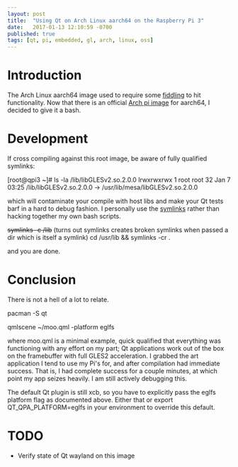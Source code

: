 ```yaml
---
layout: post
title:  "Using Qt on Arch Linux aarch64 on the Raspberry Pi 3"
date:   2017-01-13 12:10:59 -0700
published: true
tags: [qt, pi, embedded, gl, arch, linux, oss]
---
```


# Introduction

The Arch Linux aarch64 image used to require some [fiddling](http://chaos-reins.com/2016-09-01-qt-pi3-arch-aarch64/) to hit functionality. Now that there is an official [Arch pi image](https://archlinuxarm.org/platforms/armv8/broadcom/raspberry-pi-3) for aarch64, I decided to give it a bash.

# Development

If cross compiling against this root image, be aware of fully qualified symlinks:

[root@qpi3 ~]# ls -la /lib/libGLESv2.so.2.0.0
lrwxrwxrwx 1 root root 32 Jan  7 03:25 /lib/libGLESv2.so.2.0.0 -> /usr/lib/mesa/libGLESv2.so.2.0.0

which will contaminate your compile with host libs and make your Qt tests barf in a hard to debug fashion. I personally use the [symlinks](https://github.com/brandt/symlinks) rather than hacking together my own bash scripts.

~~symlinks -c /lib~~ (turns out symlinks creates broken symlinks when passed a dir which is itself a symlink)
cd /usr/lib && symlinks -cr .

and you are done.

# Conclusion

There is not a hell of a lot to relate.

pacman -S qt

qmlscene ~/moo.qml -platform eglfs

where moo.qml is a minimal example, quick qualified that everything was functioning with any effort on my part; Qt applications work out of the box on the framebuffer with full GLES2 acceleration. I grabbed the art application I tend to use my Pi's for, and after compilation had immediate success. That is, I had complete success for a couple minutes, at which point my app seizes heavily. I am still actively debugging this.

The default Qt plugin is still xcb, so you have to explicitly pass the eglfs platform flag as documented above. Either that or export QT_QPA_PLATFORM=eglfs in your environment to override this default.

# TODO

* Verify state of Qt wayland on this image
